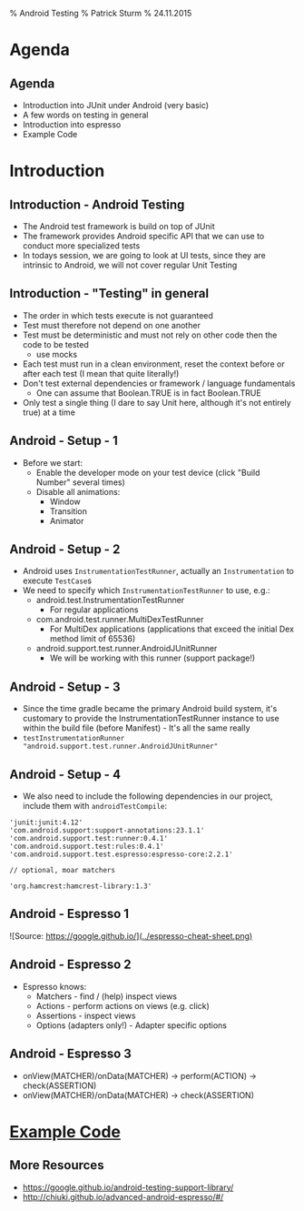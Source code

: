 % Android Testing
% Patrick Sturm
% 24.11.2015

# Agenda

## Agenda

* Introduction into JUnit under Android (very basic)
* A few words on testing in general
* Introduction into espresso
* Example Code

# Introduction

## Introduction - Android Testing

* The Android test framework is build on top of JUnit
* The framework provides Android specific API that we can use to conduct more specialized tests
* In todays session, we are going to look at UI tests, since they are intrinsic to Android, we will not cover regular Unit Testing

## Introduction - "Testing" in general

* The order in which tests execute is not guaranteed
* Test must therefore not depend on one another
* Test must be deterministic and must not rely on other code then the code to be tested
    * use mocks
* Each test must run in a clean environment, reset the context before or after each test (I mean that quite literally!)
* Don't test external dependencies or framework / language fundamentals
    * One can assume that Boolean.TRUE is in fact Boolean.TRUE
* Only test a single thing (I dare to say Unit here, although it's not entirely true) at a time

## Android - Setup - 1

* Before we start:
    * Enable the developer mode on your test device (click "Build Number" several times)
    * Disable all animations:
        * Window
        * Transition
        * Animator

## Android - Setup - 2

* Android uses ```InstrumentationTestRunner```, actually an ```Instrumentation``` to execute ```TestCase```s
* We need to specify which ```InstrumentationTestRunner``` to use, e.g.:
    * android.test.InstrumentationTestRunner
         * For regular applications
    * com.android.test.runner.MultiDexTestRunner
         * For MultiDex applications (applications that exceed the initial Dex method limit of 65536)
    * android.support.test.runner.AndroidJUnitRunner
         * We will be working with this runner (support package!)

## Android - Setup - 3

* Since the time gradle became the primary Android build system, it's customary to provide the InstrumentationTestRunner instance to use within the build file (before Manifest) - It's all the same really
* ```testInstrumentationRunner "android.support.test.runner.AndroidJUnitRunner"```

## Android - Setup - 4

* We also need to include the following dependencies in our project, include them with ```androidTestCompile```:

```
'junit:junit:4.12'
'com.android.support:support-annotations:23.1.1'
'com.android.support.test:runner:0.4.1'
'com.android.support.test:rules:0.4.1'
'com.android.support.test.espresso:espresso-core:2.2.1'

// optional, moar matchers

'org.hamcrest:hamcrest-library:1.3'

```

## Android - Espresso 1

![Source: https://google.github.io/](../espresso-cheat-sheet.png)

## Android - Espresso 2

* Espresso knows:
    * Matchers - find / (help) inspect views
    * Actions - perform actions on views (e.g. click)
    * Assertions - inspect views
    * Options (adapters only!) - Adapter specific options

## Android - Espresso 3

* onView(MATCHER)/onData(MATCHER) -> perform(ACTION) -> check(ASSERTION)
* onView(MATCHER)/onData(MATCHER) -> check(ASSERTION)

# [Example Code](https://github.com/SphericalElephant/android-example-androidtesting)

## More Resources

* https://google.github.io/android-testing-support-library/
* http://chiuki.github.io/advanced-android-espresso/#/
